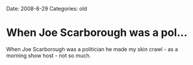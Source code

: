 Date: 2008-8-29
Categories: old

# When Joe Scarborough was a pol...

When Joe Scarborough was a politician he made my skin crawl - as a morning show host - not so much.

